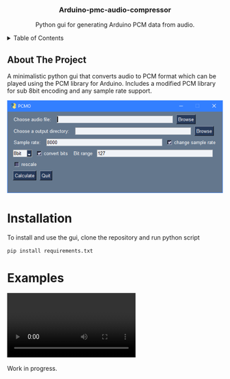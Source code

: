 <a name="readme-top"></a>

<!-- PROJECT LOGO -->
<br />
<div align="center">
  <h3 align="center">Arduino-pmc-audio-compressor</h3>

  <p align="center">
    Python gui for generating Arduino PCM data from audio.
  </p>
</div>

<details>
  <summary>Table of Contents</summary>
  <ol>
    <li>
      <a href="#about-the-project">About The Project</a>
    </li>
    <li><a href="#installation">Installation</a></li>
    <li><a href="#examples">Usage</a></li>
  </ol>
</details>

<!-- ABOUT THE PROJECT -->
## About The Project

A minimalistic python gui that converts audio to PCM format which can be played using the PCM library for Arduino.
Includes a modified PCM library for sub 8bit encoding and any sample rate support. 

![image](/PCMO.png)

# Installation

To install and use the gui, clone the repository and run python script
```
pip install requirements.txt
```

# Examples

![Megalovania 2bit 8k](/megalovania.mov)

Work in progress.

